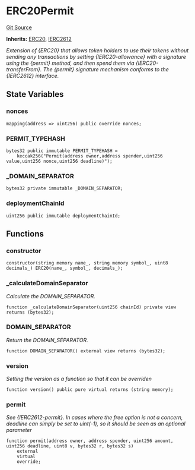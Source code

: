 # ERC20Permit
[Git Source](https://github.com/Swivel-Finance/illuminate/blob/7162e4822e4bbebd99b67c43e703ecedf92a2138/src/tokens/ERC20Permit.sol)

**Inherits:**
[ERC20](/src/mocks/ERC20.sol/contract.ERC20.md), [IERC2612](/src/interfaces/IERC2612.sol/contract.IERC2612.md)

*Extension of {ERC20} that allows token holders to use their tokens
without sending any transactions by setting {IERC20-allowance} with a
signature using the {permit} method, and then spend them via
{IERC20-transferFrom}.
The {permit} signature mechanism conforms to the {IERC2612} interface.*


## State Variables
### nonces

```solidity
mapping(address => uint256) public override nonces;
```


### PERMIT_TYPEHASH

```solidity
bytes32 public immutable PERMIT_TYPEHASH =
    keccak256("Permit(address owner,address spender,uint256 value,uint256 nonce,uint256 deadline)");
```


### _DOMAIN_SEPARATOR

```solidity
bytes32 private immutable _DOMAIN_SEPARATOR;
```


### deploymentChainId

```solidity
uint256 public immutable deploymentChainId;
```


## Functions
### constructor


```solidity
constructor(string memory name_, string memory symbol_, uint8 decimals_) ERC20(name_, symbol_, decimals_);
```

### _calculateDomainSeparator

*Calculate the DOMAIN_SEPARATOR.*


```solidity
function _calculateDomainSeparator(uint256 chainId) private view returns (bytes32);
```

### DOMAIN_SEPARATOR

*Return the DOMAIN_SEPARATOR.*


```solidity
function DOMAIN_SEPARATOR() external view returns (bytes32);
```

### version

*Setting the version as a function so that it can be overriden*


```solidity
function version() public pure virtual returns (string memory);
```

### permit

*See {IERC2612-permit}.
In cases where the free option is not a concern, deadline can simply be
set to uint(-1), so it should be seen as an optional parameter*


```solidity
function permit(address owner, address spender, uint256 amount, uint256 deadline, uint8 v, bytes32 r, bytes32 s)
    external
    virtual
    override;
```

